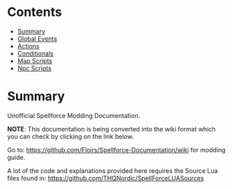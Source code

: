 # Contents

- [Summary](#summary)
- [Global Events](#global-events)
- [Actions](#actions)
- [Conditionals](#conditionals)
- [Map Scripts](#map-scripts)
- [Npc Scripts](#npc-scripts)

# Summary
Unofficial Spellforce Modding Documentation.

**NOTE**: This documentation is being converted into the wiki format which you can check by clicking on the link below.

Go to: https://github.com/Floirs/Spellforce-Documentation/wiki for modding guide.

A lot of the code and explanations provided here requires the Source Lua files found in: https://github.com/THQNordic/SpellForceLUASources
